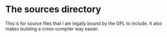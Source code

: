 # The sources directory
This is for source files that I am legally bound by the GPL to include. It also makes building a cross-compiler way easier. 

